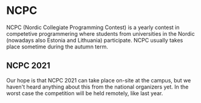 # NCPC

NCPC (Nordic Collegiate Programming Contest) is a yearly contest in competetive
programmering where students from universities in the Nordic (nowadays also
Estonia and Lithuania) participate. NCPC usually takes place sometime during the autumn term.

## NCPC 2021

Our hope is that NCPC 2021 can take place on-site at the campus, but we haven't
heard anything about this from the national organizers yet. In the worst case
the competition will be held remotely, like last year.
